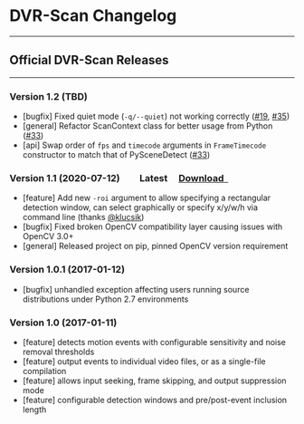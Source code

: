 
<h1>DVR-Scan Changelog</h1>

--------------------------------------------------------------------------------

## <span class="wy-text-info">Official DVR-Scan Releases</span>

--------------------------------------------------------------------------------

<h3>Version 1.2 (TBD)</h3>

 * [bugfix] Fixed quiet mode (`-q/--quiet`) not working correctly ([#19](https://github.com/Breakthrough/DVR-Scan/issues/19), [#35](https://github.com/Breakthrough/DVR-Scan/issues/35))
 * [general] Refactor ScanContext class for better usage from Python ([#33](https://github.com/Breakthrough/DVR-Scan/issues/33))
 * [api] Swap order of `fps` and `timecode` arguments in `FrameTimecode` constructor to match that of PySceneDetect ([#33](https://github.com/Breakthrough/DVR-Scan/issues/33))

<h3>Version 1.1 (2020-07-12)  &nbsp; &nbsp;  &nbsp; &nbsp;<span class="fa fa-tags wy-text-success"></span> <span class="fa wy-text-success">Latest &nbsp;<span class="fa fa-hand-o-right wy-text-neutral"></span> &nbsp; <a href="../download/">Download &nbsp;<span class="fa fa-download wy-text-info"></span></a></span></h3>

 * [feature] Add new `-roi` argument to allow specifying a rectangular detection window, can select graphically or specify x/y/w/h via command line (thanks [@klucsik](https://github.com/klucsik))
 * [bugfix] Fixed broken OpenCV compatibility layer causing issues with OpenCV 3.0+
 * [general] Released project on pip, pinned OpenCV version requirement

<h3>Version 1.0.1 (2017-01-12)</h3>

 * [bugfix] unhandled exception affecting users running source distributions under Python 2.7 environments

<h3>Version 1.0 (2017-01-11)</h3>

 * [feature] detects motion events with configurable sensitivity and noise removal thresholds
 * [feature] output events to individual video files, or as a single-file compilation
 * [feature] allows input seeking, frame skipping, and output suppression mode
 * [feature] configurable detection windows and pre/post-event inclusion length

